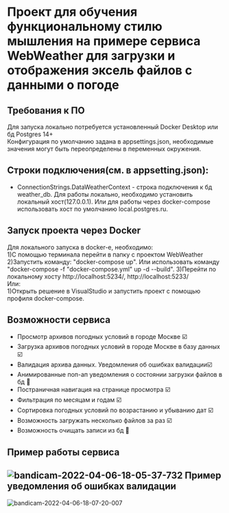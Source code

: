 Проект для обучения функциональному стилю мышления на примере сервиса WebWeather для загрузки и отображения эксель файлов с данными о погоде
==============================


Требования к ПО
---------
Для запуска локально потребуется установленный Docker Desktop или бд Postgres 14+  
Конфигурация по умолчанию задана в appsettings.json, необходимые значения могут быть переопределены в переменных окружения.

Строки подключения(см. в appsetting.json):
-------------------------------------
* ConnectionStrings.DataWeatherContext - строка подключения к бд weather_db.  Для работы локально, необходимо установить локальный хост(127.0.0.1). Или для работы через docker-compose использовать хост по умолчанию local.postgres.ru.

Запуск проекта через Docker
---------------------------
Для локального запуска в docker-е, необходимо:  
1)С помощью терминала перейти в папку с проектом WebWeather  
2)Запустить команду: "docker-compose up". Или использовать команду "docker-compose -f "docker-compose.yml" up -d --build".
3)Перейти по локальному хосту http://localhost:5234/, http://localhost:5233/  
  Или:   
1)Открыть решение в VisualStudio и запустить проект с помощью профиля docker-compose.

Возможности сервиса
----------------------------
* Просмотр архивов погодных условий в городе Москве :ballot_box_with_check:
* Загрузка архивов погодных условий в городе Москве в базу данных :ballot_box_with_check:
* Валидация архива данных. Уведомления об ошибках валидации:ballot_box_with_check:
* Анимированные поп-ап уведомления о состоянии загрузки файлов в бд :black_square_button:
* Постраничная навигация на странице просмотра :ballot_box_with_check:
* Фильтрация по месяцам и годам :ballot_box_with_check:
* Сортировка погодных условий по возрастанию и убыванию дат :ballot_box_with_check:
* Возможность загружать несколько файлов за раз :ballot_box_with_check:  
* Возможность очищать записи из бд :black_square_button:

Пример работы сервиса
----------------------------
![bandicam-2022-04-06-18-05-37-732](https://user-images.githubusercontent.com/17438672/162007552-41a07098-9e34-4ba5-b5a8-900cd3cf11b8.gif)
Пример уведомления об ошибках валидации
----------------------------
![bandicam-2022-04-06-18-07-20-007](https://user-images.githubusercontent.com/17438672/162007766-d8963967-e6fb-4960-84de-0fb6b027d523.gif)
